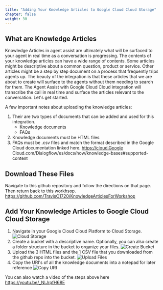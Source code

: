 ```yaml
---
title: "Adding Your Knowledge Articles to Google Cloud Cloud Storage"
chapter: false
weight: 30
---
```


## What are Knowledge Articles
Knowledge Articles in agent assist are ultimately what will be surfaced to your agent in real time as a conversation is progressing. The contents of your knowledge articles can have a wide range of contents. Some articles might be descriptive about a common question, product or service. Other articles might be a step by step document on a process that frequently trips agents up. The beauty of the integration is that these articles that we are about to create will surface to the agents without them needing to search for them. The Agent Assist with Google Cloud Cloud integration will transcribe the call in real time and surface the articles relevant to the conversation. Let's get started.

A few important notes about uploading the knowledge articles:
1. Their are two types of documents that can be added and used for this integration. 
    - Knowledge documents
    - FAQs
2. Knowledge documents must be HTML files 
3. FAQs must be .csv files and match the format described in the Google Cloud documentation linked here. https://cloud.Google Cloud.com/Dialogflow/es/docs/how/knowledge-bases#supported-content 

## Download These Files
Navigate to this github repository and follow the directions on that page. Then return back to this workhsop. 
https://github.com/TravisC1720/KnowledgeArticlesForWorkshop 

## Add Your Knowledge Articles to Google Cloud Cloud Storage
1. Navigate in your Google Cloud Cloud Platform to Cloud Storage.
![Cloud Storage](/images/cloudStorage.jpg) 
2. Create a bucket with a descriptive name. Optionally, you can also create a folder structure in the bucket to organize your files.
![Create Bucket](/images/createBucket.jpg)
3. Upload the 3 HTML files and the 1 CSV file that you downloaded from the github repo into the bucket. 
![Upload Files](/images/uploadFiles.jpg)
4. Copy the URI's of all the knowledge documents into a notepad for later reference
![Copy URI](/images/copyURI.jpg)

You can also watch a video of the steps above here https://youtu.be/_NIJrpfH68E